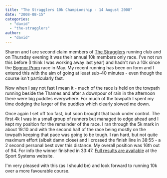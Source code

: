 ```yaml
---
title: "The Stragglers 10k Championship - 14 August 2008"
date: "2008-08-15"
categories: 
  - "david"
  - "the-stragglers"
author: 
  - "david"
---
```


Sharon and I are second claim members of [The Stragglers](http://www.stragglers.org/) running club and on Thursday evening it was their annual 10k members only race. I've not run this before (I think I was working away last year) and hadn't run a 10k since the [Bognor Prom](/2008/05/bognor-prom-10k-18-may-2008/) race in May. My recent running has been on form and I entered this with the aim of going at least sub-40 minutes - even though the course isn't particularly fast.

Now when I say not fast I mean it - much of the race is held on the towpath running beside the Thames and after a downpour of rain in the afternoon there were big puddles everywhere. For much of the towpath I spent my time dodging the larger of the puddles which clearly slowed me down.

Once again I set off too fast, but soon brought that back under control. The first 4k I was in a small group of runners but managed to edge ahead and I kept my position for the remainder of the race. I ran through the 5k mark in about 19:10 and with the second half of the race being mostly on the towpath keeping that pace was going to be tough. I ran hard, but not quite maximum effort (albeit damn close) and I crossed the finish line in 38:55 - a 2 second personal best over this distance. My overall position was 16th out of 94. For info the winner finished in 33:47. [Full results are available](http://www.sportsystems.net/Stragglers/Files/ResultsStragglers08All.pdf) at the Sport Systems website.

I'm very pleased with this (as I should be) and look forward to running 10k over a more favourable course.
